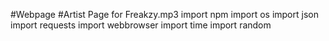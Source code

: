 #Webpage
#Artist Page for Freakzy.mp3
import npm
import os
import json
import requests
import webbrowser
import time
import random